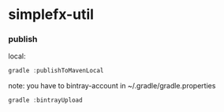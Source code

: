 # simplefx-util

### publish
local:
```gradle
gradle :publishToMavenLocal
```

note: you have to bintray-account in ~/.gradle/gradle.properties
```gradle
gradle :bintrayUpload
```
